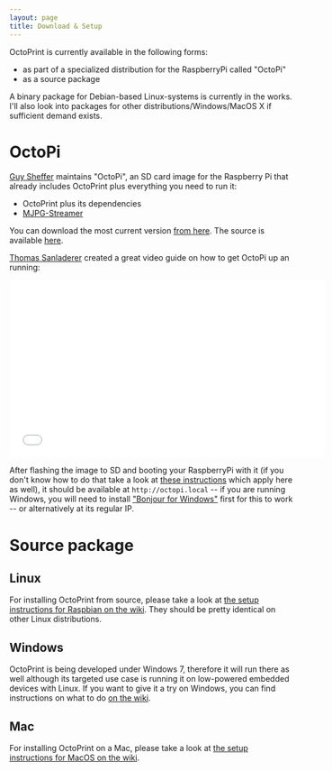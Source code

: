 ```yaml
---
layout: page
title: Download & Setup
---
```

OctoPrint is currently available in the following forms:

* as part of a specialized distribution for the RaspberryPi called "OctoPi"
* as a source package

A binary package for Debian-based Linux-systems is currently in the works. I'll also look into packages
for other distributions/Windows/MacOS X if sufficient demand exists.

OctoPi
======

[Guy Sheffer](https://github.com/guysoft) maintains "OctoPi", an SD card image for the Raspberry Pi that already includes
OctoPrint plus everything you need to run it:

* OctoPrint plus its dependencies
* [MJPG-Streamer](http://sourceforge.net/apps/mediawiki/mjpg-streamer/index.php?title=Main_Page)

You can download the most current version [from here](http://docstech.net/OctoPiMirror/).
The source is available [here](https://github.com/guysoft/OctoPi).

[Thomas Sanladerer](https://www.youtube.com/channel/UCb8Rde3uRL1ohROUVg46h1A) created a great video guide on how to get OctoPi up an running:

<div>
    <iframe width="560" height="315" src="//www.youtube.com/embed/EHzN_MwunmE" frameborder="0" allowfullscreen="allowfullscreen">&nbsp;</iframe>
</div>

After flashing the image to SD and booting your RaspberryPi with it (if you don't know how to do that take a look
at [these instructions](http://elinux.org/RPi_Easy_SD_Card_Setup) which apply here as well), it should be available at `http://octopi.local` -- if
you are running Windows, you will need to install ["Bonjour for Windows"](http://support.apple.com/kb/DL999) first for this to work --
or alternatively at its regular IP.

Source package
==============

Linux
-----

For installing OctoPrint from source, please take a look at [the setup instructions for Raspbian on the wiki](https://github.com/foosel/OctoPrint/wiki/Setup-on-a-Raspberry-Pi-running-Raspbian).
They should be pretty identical on other Linux distributions.

Windows
-------

OctoPrint is being developed under Windows 7, therefore it will run there as well although its targeted use case
is running it on low-powered embedded devices with Linux. If you want to give it a try on Windows, you can find
instructions on what to do [on the wiki](https://github.com/foosel/OctoPrint/wiki/Setup-on-Windows).

Mac
---

For installing OctoPrint on a Mac, please take a look at [the setup instructions for MacOS on the wiki](https://github.com/foosel/OctoPrint/wiki/Setup-on-Mac).

